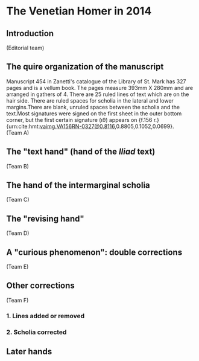 # The Venetian Homer in 2014 #

## Introduction ##


(Editorial team)

## The quire organization of the manuscript ##
Manuscript 454 in Zanetti's catalogue of the Library of St. Mark has 327 pages and is a vellum book. The pages measure 393mm X 280mm and are arranged in gathers of 4. There are 25 ruled lines of text which are on the hair side. There are ruled spaces for scholia in the lateral and lower margins.There are blank, unruled spaces between the scholia and the text.Most signatures were signed on the first sheet in the outer bottom corner, but the first certain signature (ιθ) appears on {f.156 r.}{urn:cite:hmt:vaimg.VA156RN-0327@0.8116,0.8805,0.1052,0.0699}.  
(Team A)

## The "text hand" (hand of the *Iliad* text) ##

(Team B)


## The hand of the intermarginal scholia ##


(Team C)


## The "revising hand" ##

(Team D)


## A "curious phenomenon":  double corrections ##


(Team E)


## Other corrections ##

(Team F)

### 1. Lines added or removed ###

### 2. Scholia corrected ###


## Later hands ##





